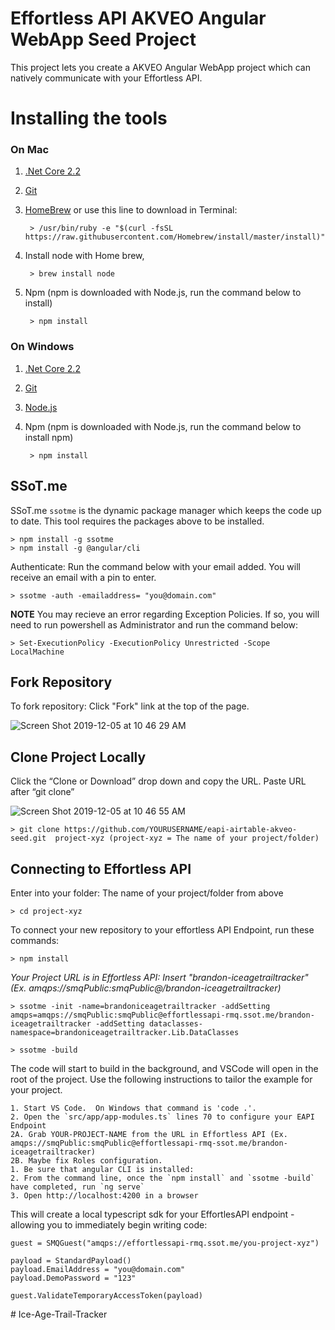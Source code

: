 # Effortless API AKVEO Angular WebApp Seed Project

This project lets you create a AKVEO Angular WebApp project which can natively
communicate with your Effortless API.

# Installing the tools
### On Mac ###

1. [.Net Core 2.2](https://dotnet.microsoft.com/download)  
2. [Git](https://git-scm.com/downloads)
3. [HomeBrew](https://brew.sh/) or use this line to download in Terminal:

        > /usr/bin/ruby -e "$(curl -fsSL https://raw.githubusercontent.com/Homebrew/install/master/install)" 
    
4. Install node with Home brew,

        > brew install node
        
5. Npm (npm is downloaded with Node.js, run the command below to install)

        > npm install
    

### On Windows ###

1. [.Net Core 2.2](https://dotnet.microsoft.com/download)
2. [Git](https://git-scm.com/downloads)
3. [Node.js](https://nodejs.org/en/download/)
4. Npm (npm is downloaded with Node.js, run the command below to install npm)

        > npm install 


## SSoT.me 
SSoT.me `ssotme` is the dynamic package manager which keeps the code up to date. This tool requires the packages above to be installed.  

    > npm install -g ssotme
    > npm install -g @angular/cli
    
Authenticate: Run the command below with your email added. You will receive an email with a pin to enter.

    > ssotme -auth -emailaddress= "you@domain.com"
    
**NOTE** You may recieve an error regarding Exception Policies. If so, you will need to run powershell as Administrator and run the command below:

    > Set-ExecutionPolicy -ExecutionPolicy Unrestricted -Scope LocalMachine
    

## Fork Repository 
To fork repository: Click "Fork" link at the top of the page.

![Screen Shot 2019-12-05 at 10 46 29 AM](https://user-images.githubusercontent.com/56564186/70339081-c6faec80-1813-11ea-8ff9-4c47fef2eadb.png)

## Clone Project Locally
Click the “Clone or Download” drop down and copy the URL. Paste URL after “git clone” 

![Screen Shot 2019-12-05 at 10 46 55 AM](https://user-images.githubusercontent.com/56564186/70339100-d1b58180-1813-11ea-957b-61536cdd7ead.png)
    
    > git clone https://github.com/YOURUSERNAME/eapi-airtable-akveo-seed.git  project-xyz (project-xyz = The name of your project/folder)
    


## Connecting to Effortless API

Enter into your folder: The name of your project/folder from above

    > cd project-xyz

To connect your new repository to your effortless API Endpoint, run these commands:

    > npm install
    
*Your Project URL is in Effortless API: Insert "brandon-iceagetrailtracker" (Ex. amqps://smqPublic:smqPublic@/brandon-iceagetrailtracker)*

    > ssotme -init -name=brandoniceagetrailtracker -addSetting amqps=amqps://smqPublic:smqPublic@effortlessapi-rmq.ssot.me/brandon-iceagetrailtracker -addSetting dataclasses-namespace=brandoniceagetrailtracker.Lib.DataClasses

    > ssotme -build

The code will start to build in the background, and VSCode will open in the root of the project. 
Use the following instructions to tailor the example for your project.


    1. Start VS Code.  On Windows that command is 'code .'.  
    2. Open the `src/app/app-modules.ts` lines 70 to configure your EAPI Endpoint
    2A. Grab YOUR-PROJECT-NAME from the URL in Effortless API (Ex. amqps://smqPublic:smqPublic@effortlessapi-rmq-ssot.me/brandon-iceagetrailtracker)
    2B. Maybe fix Roles configuration.
    1. Be sure that angular CLI is installed: 
    2. From the command line, once the `npm install` and `ssotme -build` have completed, run `ng serve`
    3. Open http://localhost:4200 in a browser
    

This will create a local typescript sdk for your EffortlesAPI endpoint - allowing you to immediately begin writing code:

    guest = SMQGuest("amqps://effortlessapi-rmq.ssot.me/you-project-xyz")

    payload = StandardPayload()
    payload.EmailAddress = "you@domain.com"
    payload.DemoPassword = "123"

    guest.ValidateTemporaryAccessToken(payload)
#   I c e - A g e - T r a i l - T r a c k e r  
 